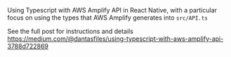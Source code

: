Using Typescript with AWS Amplify API in React Native, with a particular focus on using the types that AWS Amplify generates into `src/API.ts`

See the full post for instructions and details
https://medium.com/@dantasfiles/using-typescript-with-aws-amplify-api-3788d722869
